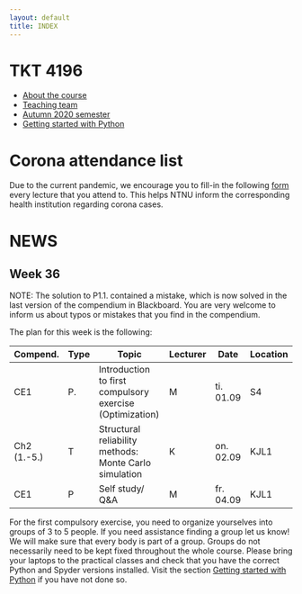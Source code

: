 ```yaml
---
layout: default
title: INDEX
---
```


# TKT 4196

- [About the course](about)
- [Teaching team](team)
- [Autumn 2020 semester](fall2020)
- [Getting started with Python](py_guide)


# Corona attendance list
Due to the current pandemic, we encourage you to fill-in the following [form](https://forms.gle/Pn1Ar67fCja78CsP9) every lecture that you attend to. This helps NTNU inform the corresponding health institution regarding corona cases. 

# NEWS
## Week 36
NOTE: The solution to P1.1. contained a mistake, which is now solved in the last version of the compendium in Blackboard. You are very welcome to inform us about typos or mistakes that you find in the compendium. 

The plan for this week is the following:

| Compend. | Type |     Topic                                                 |	Lecturer |	Date       | Location |
|----------|------|-----------------------------------------------------------|----------|-------------|----------|
| CE1	     |P.    |	Introduction to first compulsory exercise (Optimization)  |	  M 	   | ti. 01.09	 |  S4      |
|Ch2 (1.-5.)| T	  | Structural reliability methods: Monte Carlo simulation    |   K	     | on. 02.09   |	KJL1    |
| CE1      |	P	  | Self study/ Q&A	                                          |   M      | fr. 04.09	 |  KJL1    |

For the first compulsory exercise, you need to organize yourselves into groups of 3 to 5 people. If you need assistance finding a group let us know! We will make sure that every body is part of a group. Groups do not necessarily need to be kept fixed throughout the whole course. Please bring your laptops to the practical classes and check that you have the correct Python and Spyder versions installed. Visit the section [Getting started with Python](py_guide) if you have not done so. 
